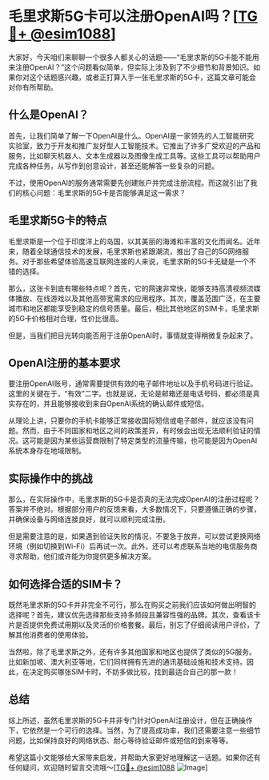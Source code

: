# 毛里求斯5G卡可以注册OpenAI吗？[[TG💪+ @esim1088](https://t.me/s/esim1088)]

大家好，今天咱们来聊聊一个很多人都关心的话题——“毛里求斯的5G卡能不能用来注册OpenAI？”这个问题看似简单，但实际上涉及到了不少细节和背景知识。如果你对这个话题感兴趣，或者正打算入手一张毛里求斯的5G卡，这篇文章可能会对你有所帮助。

## 什么是OpenAI？

首先，让我们简单了解一下OpenAI是什么。OpenAI是一家领先的人工智能研究实验室，致力于开发和推广友好型人工智能技术。它推出了许多广受欢迎的产品和服务，比如聊天机器人、文本生成器以及图像生成工具等。这些工具可以帮助用户完成各种任务，从写作到创意设计，甚至还能解答一些复杂的问题。

不过，使用OpenAI的服务通常需要先创建账户并完成注册流程。而这就引出了我们的核心问题：毛里求斯的5G卡是否能够满足这一需求？

## 毛里求斯5G卡的特点

毛里求斯是一个位于印度洋上的岛国，以其美丽的海滩和丰富的文化而闻名。近年来，随着全球通信技术的发展，毛里求斯也紧跟潮流，推出了自己的5G网络服务。对于那些希望体验高速互联网连接的人来说，毛里求斯的5G卡无疑是一个不错的选择。

那么，这张卡到底有哪些特点呢？首先，它的网速非常快，能够支持高清视频流媒体播放、在线游戏以及其他高带宽需求的应用程序。其次，覆盖范围广泛，在主要城市和地区都能享受到稳定的信号质量。最后，相比其他地区的SIM卡，毛里求斯的5G卡价格相对合理，性价比很高。

但是，当我们把目光转向能否用于注册OpenAI时，事情就变得稍微复杂起来了。

## OpenAI注册的基本要求

要注册OpenAI账号，通常需要提供有效的电子邮件地址以及手机号码进行验证。这里的关键在于，“有效”二字。也就是说，无论是邮箱还是电话号码，都必须是真实存在的，并且能够接收到来自OpenAI系统的确认邮件或短信。

从理论上讲，只要你的手机卡能够正常接收国际短信或电子邮件，就应该没有问题。然而，由于不同国家和地区之间的政策差异，有时候会出现无法顺利验证的情况。这可能是因为某些运营商限制了特定类型的流量传输，也可能是因为OpenAI系统本身存在地域限制。

## 实际操作中的挑战

那么，在实际操作中，毛里求斯的5G卡是否真的无法完成OpenAI的注册过程呢？答案并不绝对。根据部分用户的反馈来看，大多数情况下，只要遵循正确的步骤，并确保设备与网络连接良好，就可以顺利完成注册。

但是需要注意的是，如果遇到验证失败的情况，不要急于放弃，可以尝试更换网络环境（例如切换到Wi-Fi）后再试一次。此外，还可以考虑联系当地的电信服务商寻求帮助，他们或许能为你提供更多解决方案。

## 如何选择合适的SIM卡？

既然毛里求斯的5G卡并非完全不可行，那么在购买之前我们应该如何做出明智的选择呢？首先，建议优先选择那些支持多频段且兼容性强的品牌。其次，查看该卡片是否提供免费试用期以及灵活的价格套餐。最后，别忘了仔细阅读用户评价，了解其他消费者的使用体验。

当然啦，除了毛里求斯之外，还有许多其他国家和地区也提供了类似的5G服务。比如新加坡、澳大利亚等地，它们同样拥有先进的通讯基础设施和技术支持。因此，在决定购买哪张SIM卡时，不妨多做比较，找到最适合自己的那一款！

## 总结

综上所述，虽然毛里求斯的5G卡并非专门针对OpenAI注册设计，但在正确操作下，它依然是一个可行的选择。当然，为了提高成功率，我们还需要注意一些细节问题，比如保持良好的网络状态、耐心等待验证邮件或短信的到来等等。

希望这篇小文能够给大家带来启发，并帮助大家更好地理解这一话题。如果你还有任何疑问，欢迎随时留言交流哦～[[TG💪+ @esim1088](https://t.me/s/esim1088) ![Image](https://i.postimg.cc/4NQfJmqS/Snipaste-2025-05-13-00-14-12.png)]
